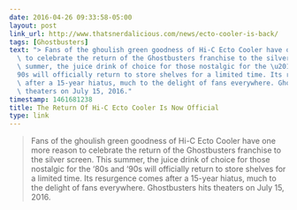 ```yaml
---
date: 2016-04-26 09:33:58-05:00
layout: post
link_url: http://www.thatsnerdalicious.com/news/ecto-cooler-is-back/
tags: [Ghostbusters]
text: "> Fans of the ghoulish green goodness of Hi-C Ecto Cooler have one more reason\
  \ to celebrate the return of the Ghostbusters franchise to the silver screen. This\
  \ summer, the juice drink of choice for those nostalgic for the \u201880s and \u2018\
  90s will officially return to store shelves for a limited time. Its resurgence comes\
  \ after a 15-year hiatus, much to the delight of fans everywhere. Ghostbusters hits\
  \ theaters on July 15, 2016."
timestamp: 1461681238
title: The Return Of Hi-C Ecto Cooler Is Now Official
type: link
---
```

> Fans of the ghoulish green goodness of Hi-C Ecto Cooler have one more reason to celebrate the return of the Ghostbusters franchise to the silver screen. This summer, the juice drink of choice for those nostalgic for the ‘80s and ‘90s will officially return to store shelves for a limited time. Its resurgence comes after a 15-year hiatus, much to the delight of fans everywhere. Ghostbusters hits theaters on July 15, 2016.